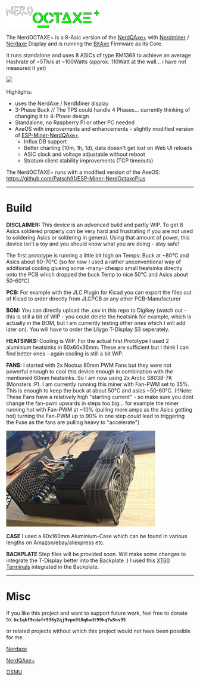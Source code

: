 <img src="https://github.com/Patsch91/NerdOCTAXE-Plus/blob/main/Nerd0ctaxe%2B-Logo%20green250.png" width="250px">

The NerdOCTAXE+ is a 8-Asic version of the [NerdQAxe+](https://github.com/shufps/qaxe) with [Nerdminer](https://github.com/BitMaker-hub/NerdMiner_v2) / [Nerdaxe](https://github.com/BitMaker-hub/NerdAxeUltra) Display and is running the [BitAxe](https://github.com/skot/bitaxe) Firmware as its Core.

It runs standalone and uses 8 ASICs of type BM1368 to achieve an average Hashrate of ~5Th/s at ~100Watts (approx. 110Watt at the wall... i have not measured it yet)


<img src="https://github.com/Patsch91/NerdOCTAXE-Plus/blob/main/Octaxe%2BFront.jpg" width="700px">

Highlights:

- uses the NerdAxe / NerdMiner display
- 3-Phase Buck  // The TPS could handle 4 Phases... currently thinking of changing it to 4-Phase design
- Standalone, no Raspberry Pi or other PC needed
- AxeOS with improvements and enhancements - slightly modified version of [ESP-Miner-NerdQAxe+](https://github.com/shufps/ESP-Miner-NerdQAxePlus)
  - Influx DB support
  - Better charting (10m, 1h, 1d), data doesn't get lost on Web UI reloads 
  - ASIC clock and voltage adjustable without reboot
  - Stratum client stability improvements (TCP timeouts)

The NerdOCTAXE+ runs with a modified version of the AxeOS: https://github.com/Patsch91/ESP-Miner-NerdOctaxePlus 

-------------------------------

# Build

**DISCLAIMER:** This device is an *advanced* build and partly WIP. To get 8 Asics soldered properly *can* be very hard and frustrating if you are not used to soldering Asics or soldering in general. Using that amount of power, this device isn't a toy and you should know what you are doing - stay safe!

The first prototype is running a little bit high on Temps: Buck at ~80°C and Asics about 60-70°C (so for now I used a rather unconventional way of additional cooling glueing some -many- cheapo small heatsinks directly onto the PCB which dropped the buck Temp to nice 50°C and Asics about 50-60°C)

**PCB:** For example with the JLC Plugin for Kicad you can export the files out of Kicad to order directly from JLCPCB or any other PCB-Manufacturer

**BOM:** You can directly upload the .csv in this repo to Digikey (watch out - this is still a bit of WIP - you could delete the heatsink for example, which is actually in the BOM, but I am currently testing other ones which I will add later on). You will have to order the Lilygo T-Display S3 seperately.

**HEATSINKS:** Cooling is WIP. For the actual first Prototype I used 2 aluminium heatsinks in 60x60x36mm. These are sufficient but I think I can find better ones - again cooling is still a bit WIP.

**FANS:** I started with 2x Noctua 80mm PWM Fans but they were not powerful enough to cool this device enough in combination with the mentioned 60mm heatsinks. So I am now using 2x Arctic S8038-7K (Monsters :P).  I am currently running this miner with Fan-PWM set to 35%. This is enough to keep the buck at about 50°C and asics ~50-60°C.  (!!Note: These Fans have a relatively high "starting current" - so make sure you dont change the fan-pwm upwards in steps too big... for example the miner running hot with Fan-PWM at ~10% (pulling more amps as the Asics getting hot) turning the Fan-PWM up to 90% in one step *could* lead to triggering the Fuse as the fans are pulling heavy to "accelerate")

<img src="https://github.com/Patsch91/NerdOCTAXE-Plus/blob/main/open.jpg" width="400px">

**CASE** I used a 80x160mm Aluminium-Case which can be found in various lengths on Amazon/ebay/aliexpress etc.

**BACKPLATE** Step files will be provided soon. Will make some changes to integrate the T-Display better into the Backplate :) I used this [XT60 Terminals](https://www.amazon.de/VUNIVERSUM-XT60BE-F-Einbaustecker-Wassergesch%C3%BCtzt-Goldstecker/dp/B0BY5SSBNL/ref=sr_1_1?__mk_de_DE=%C3%85M%C3%85%C5%BD%C3%95%C3%91&crid=34SJX8BBY8ON9&dib=eyJ2IjoiMSJ9.1gWRfzyjYg4bochdDJrZlRVYumEdfbuNmB9-tGHzJcIb43ml4XVsd7a3uDXD2iBPC0VDiEgHDlwWwVkF-92e74IFhp-S4UWtzd6yQ47CHllmSU8KjdiRrpzJARoorImGF0pPt3yHRGvtf1Ozm4UyCUMyZ6IReK-jElBGeGyKX8cTt_2FxpvnRJDy0r_NakaZLaCqHOmzsKAQ0OkySNdaHGHs4863GlvpFFscyhVBi2-jv66gvIWAMFURS7OmJllvcU08Q1x8cLdpYHryuXGPbBDmlPvm5ogLmzHkYKdlI_g.x6tgIGdrJyV-OXpLUBDueyoo4Cg18nlT5IFb1QiYruQ&dib_tag=se&keywords=vuniversum%2Bxt60be&qid=1725552322&sprefix=vuniversum%2Bxt60be%2Caps%2C89&sr=8-1&th=1=) integrated in the Backplate.


-------------------------------

Misc
====
If you like this project and want to support future work, feel free to donate to:
**`bc1qkf9cdafr936y2qj9vpn8t8q6wdt99hq7w5ns95`**


or related projects without which this project would not have been possible for me:

[Nerdaxe](https://github.com/BitMaker-hub/NerdAxeUltra)

[NerdQAxe+](https://github.com/shufps/qaxe)

[OSMU](https://osmu.wiki/)
